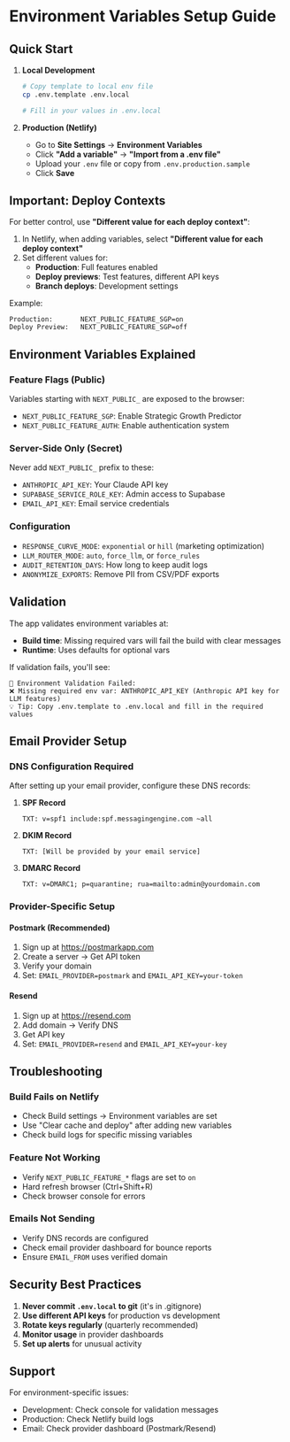 # Environment Variables Setup Guide

## Quick Start

1. **Local Development**
   ```bash
   # Copy template to local env file
   cp .env.template .env.local

   # Fill in your values in .env.local
   ```

2. **Production (Netlify)**
   - Go to **Site Settings** → **Environment Variables**
   - Click **"Add a variable"** → **"Import from a .env file"**
   - Upload your `.env` file or copy from `.env.production.sample`
   - Click **Save**

## Important: Deploy Contexts

For better control, use **"Different value for each deploy context"**:

1. In Netlify, when adding variables, select **"Different value for each deploy context"**
2. Set different values for:
   - **Production**: Full features enabled
   - **Deploy previews**: Test features, different API keys
   - **Branch deploys**: Development settings

Example:
```
Production:       NEXT_PUBLIC_FEATURE_SGP=on
Deploy Preview:   NEXT_PUBLIC_FEATURE_SGP=off
```

## Environment Variables Explained

### Feature Flags (Public)
Variables starting with `NEXT_PUBLIC_` are exposed to the browser:
- `NEXT_PUBLIC_FEATURE_SGP`: Enable Strategic Growth Predictor
- `NEXT_PUBLIC_FEATURE_AUTH`: Enable authentication system

### Server-Side Only (Secret)
Never add `NEXT_PUBLIC_` prefix to these:
- `ANTHROPIC_API_KEY`: Your Claude API key
- `SUPABASE_SERVICE_ROLE_KEY`: Admin access to Supabase
- `EMAIL_API_KEY`: Email service credentials

### Configuration
- `RESPONSE_CURVE_MODE`: `exponential` or `hill` (marketing optimization)
- `LLM_ROUTER_MODE`: `auto`, `force_llm`, or `force_rules`
- `AUDIT_RETENTION_DAYS`: How long to keep audit logs
- `ANONYMIZE_EXPORTS`: Remove PII from CSV/PDF exports

## Validation

The app validates environment variables at:
- **Build time**: Missing required vars will fail the build with clear messages
- **Runtime**: Uses defaults for optional vars

If validation fails, you'll see:
```
🚨 Environment Validation Failed:
❌ Missing required env var: ANTHROPIC_API_KEY (Anthropic API key for LLM features)
💡 Tip: Copy .env.template to .env.local and fill in the required values
```

## Email Provider Setup

### DNS Configuration Required
After setting up your email provider, configure these DNS records:

1. **SPF Record**
   ```
   TXT: v=spf1 include:spf.messagingengine.com ~all
   ```

2. **DKIM Record**
   ```
   TXT: [Will be provided by your email service]
   ```

3. **DMARC Record**
   ```
   TXT: v=DMARC1; p=quarantine; rua=mailto:admin@yourdomain.com
   ```

### Provider-Specific Setup

#### Postmark (Recommended)
1. Sign up at https://postmarkapp.com
2. Create a server → Get API token
3. Verify your domain
4. Set: `EMAIL_PROVIDER=postmark` and `EMAIL_API_KEY=your-token`

#### Resend
1. Sign up at https://resend.com
2. Add domain → Verify DNS
3. Get API key
4. Set: `EMAIL_PROVIDER=resend` and `EMAIL_API_KEY=your-key`

## Troubleshooting

### Build Fails on Netlify
- Check Build settings → Environment variables are set
- Use "Clear cache and deploy" after adding new variables
- Check build logs for specific missing variables

### Feature Not Working
- Verify `NEXT_PUBLIC_FEATURE_*` flags are set to `on`
- Hard refresh browser (Ctrl+Shift+R)
- Check browser console for errors

### Emails Not Sending
- Verify DNS records are configured
- Check email provider dashboard for bounce reports
- Ensure `EMAIL_FROM` uses verified domain

## Security Best Practices

1. **Never commit `.env.local` to git** (it's in .gitignore)
2. **Use different API keys** for production vs development
3. **Rotate keys regularly** (quarterly recommended)
4. **Monitor usage** in provider dashboards
5. **Set up alerts** for unusual activity

## Support

For environment-specific issues:
- Development: Check console for validation messages
- Production: Check Netlify build logs
- Email: Check provider dashboard (Postmark/Resend)
